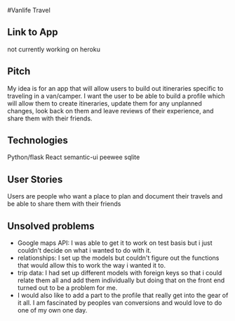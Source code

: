#Vanlife Travel

## Link to App
not currently working on heroku


## Pitch

My idea is for an app that will allow users to build out itineraries specific to traveling in a van/camper. I want the user to be able to build a profile which will allow them to create itineraries, update them for any unplanned changes, look back on them and leave reviews of their experience, and share them with their friends.

## Technologies

Python/flask
React
semantic-ui
peewee
sqlite

## User Stories

Users are people who want a place to plan and document their travels and be able to share them with their friends

## Unsolved problems

- Google maps API: I was able to get it to work on test basis but i just couldn't decide on what i wanted to do with it.
- relationships: I set up the models but couldn't figure out the functions that would allow this to work the way i wanted it to.
- trip data: I had set up different models with foreign keys so that i could relate them all and add them individually but doing that on the front end turned out to be a problem for me.
- I would also like to add a part to the profile that really get into the gear of it all. I am fascinated by peoples van conversions and would love to do one of my own one day.  
